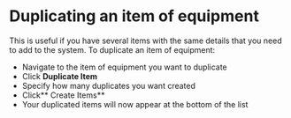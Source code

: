 # Duplicating an item of equipment

This is useful if you have several items with the same details that you need to add to the system. To duplicate an item of equipment:

* Navigate to the item of equipment you want to duplicate
* Click **Duplicate Item**
* Specify how many duplicates you want created
* Click** Create Items**
* Your duplicated items will now appear at the bottom of the list
